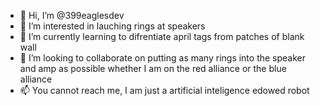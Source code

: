 - 👋 Hi, I’m @399eaglesdev
- 👀 I’m interested in lauching rings at speakers
- 🌱 I’m currently learning to difrentiate april tags from patches of blank wall
- 💞️ I’m looking to collaborate on putting as many rings into the speaker and amp as possible whether I am on the red alliance or the blue alliance
- 📫 You cannot reach me, I am just a artificial inteligence edowed robot

<!---
399eaglesdev/399eaglesdev is a ✨ special ✨ repository because its `README.md` (this file) appears on your GitHub profile.
You can click the Preview link to 
